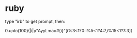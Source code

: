 # ruby

type "irb" to get prompt, then:

0.upto(100){|i|p"AyyLmao#{i}"[i%3<1?0:i%5<1?4:7,i%15<1?7:3]}
